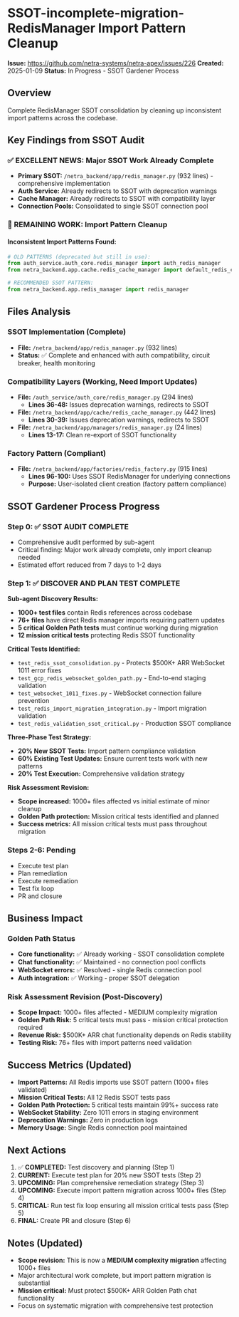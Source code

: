 # SSOT-incomplete-migration-RedisManager Import Pattern Cleanup

**Issue:** https://github.com/netra-systems/netra-apex/issues/226
**Created:** 2025-01-09
**Status:** In Progress - SSOT Gardener Process

## Overview

Complete RedisManager SSOT consolidation by cleaning up inconsistent import patterns across the codebase.

## Key Findings from SSOT Audit

### ✅ EXCELLENT NEWS: Major SSOT Work Already Complete
- **Primary SSOT:** `/netra_backend/app/redis_manager.py` (932 lines) - comprehensive implementation
- **Auth Service:** Already redirects to SSOT with deprecation warnings
- **Cache Manager:** Already redirects to SSOT with compatibility layer
- **Connection Pools:** Consolidated to single SSOT connection pool

### 🔧 REMAINING WORK: Import Pattern Cleanup

#### Inconsistent Import Patterns Found:
```python
# OLD PATTERNS (deprecated but still in use):
from auth_service.auth_core.redis_manager import auth_redis_manager
from netra_backend.app.cache.redis_cache_manager import default_redis_cache_manager

# RECOMMENDED SSOT PATTERN:
from netra_backend.app.redis_manager import redis_manager
```

## Files Analysis

### SSOT Implementation (Complete)
- **File:** `/netra_backend/app/redis_manager.py` (932 lines)
- **Status:** ✅ Complete and enhanced with auth compatibility, circuit breaker, health monitoring

### Compatibility Layers (Working, Need Import Updates)
- **File:** `/auth_service/auth_core/redis_manager.py` (294 lines)
  - **Lines 36-48:** Issues deprecation warnings, redirects to SSOT
- **File:** `/netra_backend/app/cache/redis_cache_manager.py` (442 lines)  
  - **Lines 30-39:** Issues deprecation warnings, redirects to SSOT
- **File:** `/netra_backend/app/managers/redis_manager.py` (24 lines)
  - **Lines 13-17:** Clean re-export of SSOT functionality

### Factory Pattern (Compliant)
- **File:** `/netra_backend/app/factories/redis_factory.py` (915 lines)
  - **Lines 96-100:** Uses SSOT RedisManager for underlying connections
  - **Purpose:** User-isolated client creation (factory pattern compliance)

## SSOT Gardener Process Progress

### Step 0: ✅ SSOT AUDIT COMPLETE
- Comprehensive audit performed by sub-agent
- Critical finding: Major work already complete, only import cleanup needed
- Estimated effort reduced from 7 days to 1-2 days

### Step 1: ✅ DISCOVER AND PLAN TEST COMPLETE
**Sub-agent Discovery Results:**
- **1000+ test files** contain Redis references across codebase
- **76+ files** have direct Redis manager imports requiring pattern updates
- **5 critical Golden Path tests** must continue working during migration
- **12 mission critical tests** protecting Redis SSOT functionality

**Critical Tests Identified:**
- `test_redis_ssot_consolidation.py` - Protects $500K+ ARR WebSocket 1011 error fixes
- `test_gcp_redis_websocket_golden_path.py` - End-to-end staging validation
- `test_websocket_1011_fixes.py` - WebSocket connection failure prevention
- `test_redis_import_migration_integration.py` - Import migration validation
- `test_redis_validation_ssot_critical.py` - Production SSOT compliance

**Three-Phase Test Strategy:**
- **20% New SSOT Tests:** Import pattern compliance validation
- **60% Existing Test Updates:** Ensure current tests work with new patterns
- **20% Test Execution:** Comprehensive validation strategy

**Risk Assessment Revision:** 
- **Scope increased:** 1000+ files affected vs initial estimate of minor cleanup
- **Golden Path protection:** Mission critical tests identified and planned
- **Success metrics:** All mission critical tests must pass throughout migration

### Steps 2-6: Pending
- Execute test plan
- Plan remediation  
- Execute remediation
- Test fix loop
- PR and closure

## Business Impact

### Golden Path Status
- **Core functionality:** ✅ Already working - SSOT consolidation complete
- **Chat functionality:** ✅ Maintained - no connection pool conflicts  
- **WebSocket errors:** ✅ Resolved - single Redis connection pool
- **Auth integration:** ✅ Working - proper SSOT delegation

### Risk Assessment Revision (Post-Discovery)
- **Scope Impact:** 1000+ files affected - MEDIUM complexity migration
- **Golden Path Risk:** 5 critical tests must pass - mission critical protection required
- **Revenue Risk:** $500K+ ARR chat functionality depends on Redis stability
- **Testing Risk:** 76+ files with import patterns need validation

## Success Metrics (Updated)
- **Import Patterns:** All Redis imports use SSOT pattern (1000+ files validated)
- **Mission Critical Tests:** All 12 Redis SSOT tests pass
- **Golden Path Protection:** 5 critical tests maintain 99%+ success rate
- **WebSocket Stability:** Zero 1011 errors in staging environment
- **Deprecation Warnings:** Zero in production logs
- **Memory Usage:** Single Redis connection pool maintained

## Next Actions
1. ✅ **COMPLETED:** Test discovery and planning (Step 1)
2. **CURRENT:** Execute test plan for 20% new SSOT tests (Step 2)
3. **UPCOMING:** Plan comprehensive remediation strategy (Step 3)  
4. **UPCOMING:** Execute import pattern migration across 1000+ files (Step 4)
5. **CRITICAL:** Run test fix loop ensuring all mission critical tests pass (Step 5)
6. **FINAL:** Create PR and closure (Step 6)

## Notes (Updated)
- **Scope revision:** This is now a **MEDIUM complexity migration** affecting 1000+ files
- Major architectural work complete, but import pattern migration is substantial
- **Mission critical:** Must protect $500K+ ARR Golden Path chat functionality
- Focus on systematic migration with comprehensive test protection